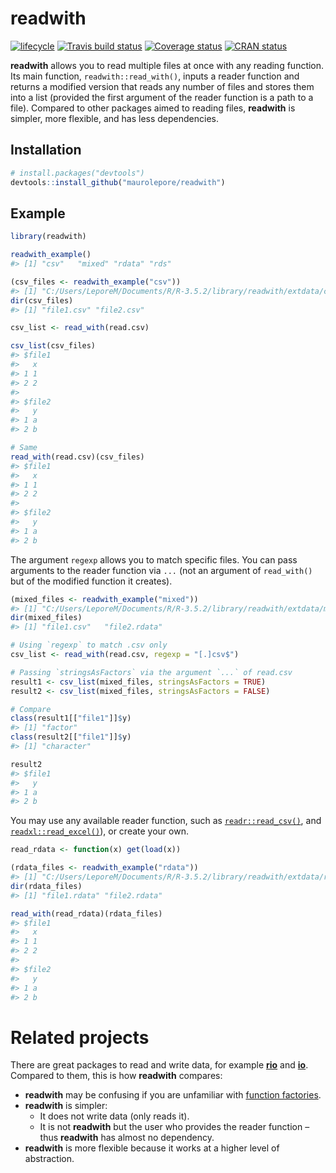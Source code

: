 
<!-- README.md is generated from README.Rmd. Please edit that file -->

# readwith

[![lifecycle](https://img.shields.io/badge/lifecycle-experimental-orange.svg)](https://www.tidyverse.org/lifecycle/#experimental)
[![Travis build
status](https://travis-ci.org/maurolepore/readwith.svg?branch=master)](https://travis-ci.org/maurolepore/readwith)
[![Coverage
status](https://coveralls.io/repos/github/maurolepore/readwith/badge.svg)](https://coveralls.io/r/maurolepore/readwith?branch=master)
[![CRAN
status](https://www.r-pkg.org/badges/version/readwith)](https://cran.r-project.org/package=readwith)

**readwith** allows you to read multiple files at once with any reading
function. Its main function, `readwith::read_with()`, inputs a reader
function and returns a modified version that reads any number of files
and stores them into a list (provided the first argument of the reader
function is a path to a file). Compared to other packages aimed to
reading files, **readwith** is simpler, more flexible, and has less
dependencies.

## Installation

``` r
# install.packages("devtools")
devtools::install_github("maurolepore/readwith")
```

## Example

``` r
library(readwith)

readwith_example()
#> [1] "csv"   "mixed" "rdata" "rds"

(csv_files <- readwith_example("csv"))
#> [1] "C:/Users/LeporeM/Documents/R/R-3.5.2/library/readwith/extdata/csv"
dir(csv_files)
#> [1] "file1.csv" "file2.csv"

csv_list <- read_with(read.csv)

csv_list(csv_files)
#> $file1
#>   x
#> 1 1
#> 2 2
#> 
#> $file2
#>   y
#> 1 a
#> 2 b

# Same
read_with(read.csv)(csv_files)
#> $file1
#>   x
#> 1 1
#> 2 2
#> 
#> $file2
#>   y
#> 1 a
#> 2 b
```

The argument `regexp` allows you to match specific files. You can pass
arguments to the reader function via `...` (not an argument of
`read_with()` but of the modified function it creates).

``` r
(mixed_files <- readwith_example("mixed"))
#> [1] "C:/Users/LeporeM/Documents/R/R-3.5.2/library/readwith/extdata/mixed"
dir(mixed_files)
#> [1] "file1.csv"   "file2.rdata"

# Using `regexp` to match .csv only
csv_list <- read_with(read.csv, regexp = "[.]csv$")

# Passing `stringsAsFactors` via the argument `...` of read.csv
result1 <- csv_list(mixed_files, stringsAsFactors = TRUE)
result2 <- csv_list(mixed_files, stringsAsFactors = FALSE)

# Compare
class(result1[["file1"]]$y)
#> [1] "factor"
class(result2[["file1"]]$y)
#> [1] "character"

result2
#> $file1
#>   y
#> 1 a
#> 2 b
```

You may use any available reader function, such as
[`readr::read_csv()`](https://CRAN.R-project.org/package=readr), and
[`readxl::read_excel()`](https://CRAN.R-project.org/package=readxl)), or
create your own.

``` r
read_rdata <- function(x) get(load(x))

(rdata_files <- readwith_example("rdata"))
#> [1] "C:/Users/LeporeM/Documents/R/R-3.5.2/library/readwith/extdata/rdata"
dir(rdata_files)
#> [1] "file1.rdata" "file2.rdata"

read_with(read_rdata)(rdata_files)
#> $file1
#>   x
#> 1 1
#> 2 2
#> 
#> $file2
#>   y
#> 1 a
#> 2 b
```

# Related projects

There are great packages to read and write data, for example
[**rio**](https://CRAN.R-project.org/package=rio) and
[**io**](https://CRAN.R-project.org/package=io). Compared to them, this
is how **readwith** compares:

  - **readwith** may be confusing if you are unfamiliar with [function
    factories](https://adv-r.hadley.nz/function-factories.html).
  - **readwith** is simpler:
      - It does not write data (only reads it).
      - It is not **readwith** but the user who provides the reader
        function – thus **readwith** has almost no dependency.
  - **readwith** is more flexible because it works at a higher level of
    abstraction.
